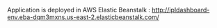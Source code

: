 Application is deployed in AWS Elastic Beanstalk : http://ipldashboard-env.eba-dqm3mxns.us-east-2.elasticbeanstalk.com/
